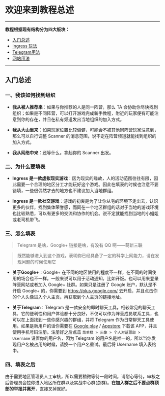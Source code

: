 # 欢迎来到教程总述

---

**教程根据现有结构分为四大板块：**
- [入门总述](./README.md)
- [Ingress 玩法](./ingress/基本玩法.md)
- [Telegram用法](./telegram/Telegram总述.md)
- [网站用法](./website/网站介绍.md)

---

## 入门总述

### 一、我该如何找到组织
- **我从被人推荐来**：如果与你推荐的人是同一阵营，那么 TA 会协助你尽快找到组织；如果是不同阵营，可以打开游戏完成新手教程，附近的玩家便有可能注意到你的存在，并且在私有频道发出当地组织的加入方式。

- **我从大山里来**：如果玩家位置比较偏僻，可能会不被其他同阵营玩家注意到，那么可以自行调整 Scanner 的消息范围，说不定在阵营频道就能找到组织的加入方式。

- **我从网络中来**：还等什么，拿起你的 Scanner 出发。

### 二、为什么要填表
- **Ingress 是一款虚拟现实游戏**：因为现实的缘故，人的活动范围往往有限，因此需要一个合理的地区分工才能玩好这个游戏。因此在填表的时候也注意不要错填，一些很偶然才去的地方也不建议加入当地群组。

- **Ingress 是一款社交游戏**：游戏的初衷是为了让你从宅的环境下走出去，认识更多的伙伴，找到集体荣誉感，而同在一个地区群组的话对于当地的游戏环境也比较熟悉，可以有更多的交流和协作的机会。说不定就能找到当地的小姐姐或老司机带飞。

### 三、怎么填表
> Telegram 是啥，Google+ 链接是啥，有没有 QQ 啊——萌新三联

> 既然能够进入到这个游戏，表明你已经具备了一定的科学上网能力，请在发现问题的时候使用它

- **关于Google+**：Google+ 在不同的地区使用的程度不一样，在不同的时间使用的场合也不一样。一般来说可以用于活动通知，比如开饭。也可以用来登录阵营网站或者加入 Google+ 社群。如果只是注册了 Google 账户，默认是不开启 Google+ 的，你需要到 https://plus.google.com/ 去开启，并且点击你的个人头像进入个人主页，再获取到个人主页的链接地址。

- **关于Telegram**：Telegram 是一款安全的即时聊天工具，相较常见的聊天工具，它的便利性和用户体验都十分良好，不仅可以作为阵营成员联系工具，也可以在上面找到一些你感兴趣的群组，并将 Telegram 作为日常聊天工具使用。如果是新用户的话你需要在 [Google play](https://play.google.com/store/apps/details?id=org.telegram.messenger) / [Appstore](https://itunes.apple.com/app/telegram-messenger/id686449807) 下载该 APP，并且使用手机号码注册。注册好之后点击 `菜单栏 > 头像 > 个人对话顶部 > Username` 设置你的用户名，因为 Telegram 的用户名是唯一的，所以当你发现用户名被占用的时候，请换一个用户名重试。最后将 Username 填入表格中。

### 四、填表之后
由于需要地区管理员人工审核，所以需要稍微等待一段时间，请耐心等待，审核之后管理员会拉你进入地区所在群以及实战中心群(总群)。**在加入群之后不要点群顶部的举报并离开**，直接叉掉就好。
